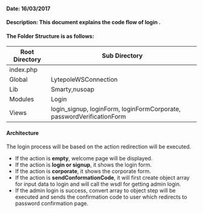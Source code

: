 #### Date: 16/03/2017

#### Description: This document explains the code flow of login .

#### The Folder Structure is as follows:

 Root Directory | Sub Directory 
------------ | -------------
index.php | 
Global | LytepoleWSConnection
Lib | Smarty,nusoap
Modules | Login
Views | login_signup, loginForm, loginFormCorporate, passwordVerificationForm


#### Architecture

The login process will be based on the action redirection will be executed.

- If the action is **empty**, welcome page will be displayed.
- If the action is **login or signup**, it shows the login form.
- If the action is **corporate**, it shows the corporate form.
- If the action is **sendConformationCode**, it will first create object array for input data to login and will call the wsdl for getting admin login.
- If the admin login is success, convert array to object step will be executed and sends the confirmation code to user which redirects to password confirmation page.
